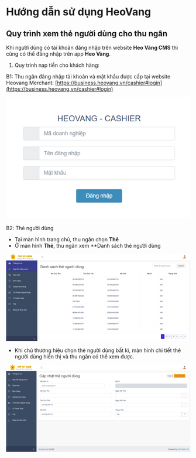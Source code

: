 # Hướng dẫn sử dụng HeoVang
## Quy trình xem thẻ người dùng cho thu ngân


Khi người dùng có tài khoản đăng nhập trên website **Heo Vàng CMS**	thì cũng có thể đăng nhập trên app **Heo Vàng**.


1. Quy trình nạp tiền cho khách hàng:

B1: Thu ngân đăng nhập tài khoản và mật khẩu được cấp tại website Heovang Merchant: [https://business.heovang.vn/cashier#login](https://business.heovang.vn/cashier#login)

 ![Màn hình Đăng nhập thu ngân](/images/cashier/login.png)

B2: Thẻ người dùng
- Tại màn hình trang chủ, thu ngân chọn **Thẻ**
- Ở màn hình **Thẻ**, thu ngân xem **Danh sách thẻ người dùng

![Màn hình Danh sách thẻ người dùng](/images/cashier/dstnd.png)

- Khi chủ thương hiệu chọn thẻ người dùng bất kì, màn hình chi tiết thẻ người dùng hiển thị và thu ngân có thể xem được.

![Màn hình chi tiết thẻ người dùng](/images/cashier/cntnd.png)
